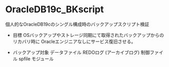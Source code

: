 # OracleDB19c_BKscript
個人的なOracleDB19cのシングル構成時のバックアップスクリプト検証

- 目標
OSバックアップやストレージ同期にて取得されたバックアップからのリカバリ時に
Oracleエンジニアなしにサービス復旧させる。

- バックアップ対象
 データファイル
 REDOログ
 (アーカイブログ)
 制御ファイル
 spfile
 モジュール

